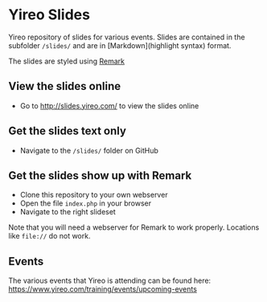 # Yireo Slides
Yireo repository of slides for various events. Slides are contained in the subfolder `/slides/` and
are in [Markdown](highlight syntax) format.

The slides are styled using [Remark](http://remarkjs.com/)

## View the slides online
* Go to http://slides.yireo.com/ to view the slides online

## Get the slides text only
* Navigate to the `/slides/` folder on GitHub

## Get the slides show up with Remark
* Clone this repository to your own webserver
* Open the file `index.php` in your browser
* Navigate to the right slideset

Note that you will need a webserver for Remark to work properly. Locations like `file://` do not work.

## Events
The various events that Yireo is attending can be found here:
https://www.yireo.com/training/events/upcoming-events

